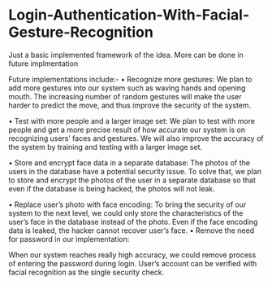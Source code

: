 # Login-Authentication-With-Facial-Gesture-Recognition
Just a basic implemented framework of the idea. More can be done in future implmentation


Future implementations include:-
• Recognize more gestures:
We plan to add more gestures into our system such as waving hands and opening mouth. The increasing number of random gestures will make the user harder to predict the move, and thus improve the security of the system.

 • Test with more people and a larger image set:
We plan to test with more people and get a more precise result of how accurate our system is on recognizing users’ faces and gestures. We will also improve the accuracy of the system by training and testing with a larger image set.

 • Store and encrypt face data in a separate database:
The photos of the users in the database have a potential security issue. To solve that, we plan to store and encrypt the photos of the user in a separate database so that even if the database is being hacked, the photos will not leak.

 • Replace user’s photo with face encoding:
 To bring the security of our system to the next level, we could only store the characteristics of the user’s face in the database instead of the photo. Even if the face encoding data is leaked, the hacker cannot recover user’s face.
 • Remove the need for password in our implementation:
 
 When our system reaches really high accuracy, we could remove process of entering the password during login. User’s account can be verified with facial recognition as the single security check.


